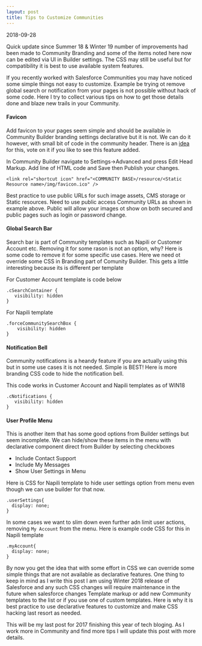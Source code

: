 ```yaml
---
layout: post
title: Tips to Customize Communities
---
```

2018-09-28

Quick update since Summer 18 & Winter 19 number of improvements had been made to Community Branding and some of the items noted here now can be edited via UI in Builder settings. The CSS may still be useful but for compatibility it is best to use available system features.

If you recently worked with Salesforce Communities you may have noticed some simple things not easy to customize. Example be trying ot remove global search or notification from your pages is not possible without hack of some code. Here I try to collect various tips on how to get those details done and blaze new trails in your Community.

#### Favicon
Add favicon to your pages seem simple and should be available in Community Builder branding settings declarative but it is not. We can do it however, with small bit of code in the community header.
There is an [idea](https://success.salesforce.com/ideaView?id=0873A000000TtX7QAK) for this, vote on it if you like to see this feature added.

In Community Builder navigate to Settings->Advanced and press Edit Head Markup. Add line of HTML code and Save then Publish your changes.

```
<link rel="shortcut icon" href="<COMMUNITY BASE>/resource/<Static Resource name>/img/favicon.ico" />
```
Best practice to use public URLs for such image assets, CMS storage or Static resources. Need to use public access Community URLs as shown in example above. Public will allow your images ot show on both secured and public pages such as login or password change.

#### Global Search Bar

Search bar is part of Community templates such as Napili or Customer Account etc. Removing it for some rason is not an option, why? Here is some code to remove it for some specific use cases.
Here we need ot override some CSS in Branding part of Comunity Builder. This gets a little interesting because its is different per template

For Customer Account template is code below

```
.cSearchContainer {
   visibility: hidden
}
```

For Napili template

```
.forceCommunitySearchBox {
    visibility: hidden
}
```

#### Notification Bell

Community notifications is a heandy feature if you are actually using this but in some use cases it is not needed. Simple is BEST! Here is more branding CSS code to hide the notification bell.

This code works in Customer Account and Napili templates as of WIN18

```
.cNotifications {
   visibility: hidden
}
```

#### User Profile Menu

This is another item that has some good options from Builder settings but seem incomplete. We can hide/show these items in the menu with declarative component direct from Builder by selecting checkboxes

+ Include Contact Support
+ Include My Messages
+ Show User Settings in Menu

Here is CSS for Napili template to hide user settings option from menu even though we can use builder for that now.

```
.userSettings{
  display: none;  
}
```

In some cases we want to slim down even further adn limit user actions, removing `My Account` from the menu.
Here is example code CSS for this in Napili template

```
.myAccount{
  display: none;  
}
```

By now you get the idea that with some effort in CSS we can override some simple things that are not available as declarative features. One thing to keep in mind as I write this post I am using Winter 2018 release of Salesforce and any such CSS changes will require maintenance in the future when salesforce changes Template markup or add new Community templates to the list or if you use one of custom templates. Here is why it is best practice to use declarative features to customize and make CSS hacking last resort as needed.

This will be my last post for 2017 finishing this year of tech bloging. As I work more in Community and find more tips I will update this post with more details.
